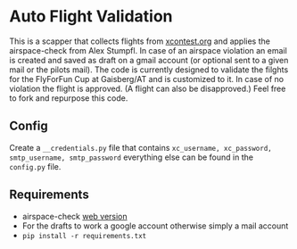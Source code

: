 # Auto Flight Validation

This is a scapper that collects flights from [xcontest.org](xcontest.org) and applies the airspace-check from Alex Stumpfl. In case of an airspace violation an email is created and saved as draft on a gmail account (or optional sent to a given mail or the pilots mail). The code is currently designed to validate the filghts for the FlyForFun Cup at Gaisberg/AT and is customized to it. In case of no violation the flight is approved. (A flight can also be disapproved.)
Feel free to fork and repurpose this code.

## Config

Create a `__credentials.py` file that contains `xc_username, xc_password, smtp_username, smtp_password` everything else can be found in the `config.py` file.

## Requirements

- airspace-check [web version](https://airspace-check.appspot.com)
- For the drafts to work a google account otherwise simply a mail account
- `pip install -r requirements.txt`